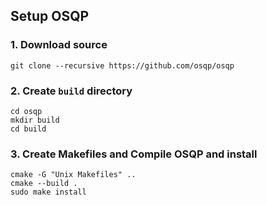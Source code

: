 
## Setup OSQP
### 1. Download source
```
git clone --recursive https://github.com/osqp/osqp
```
### 2. Create `build` directory
```
cd osqp
mkdir build
cd build
```
### 3. Create Makefiles and Compile OSQP and install
```
cmake -G "Unix Makefiles" ..
cmake --build .
sudo make install
```
